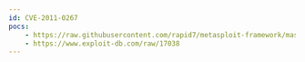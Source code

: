 ```yaml
---
id: CVE-2011-0267
pocs:
    - https://raw.githubusercontent.com/rapid7/metasploit-framework/master/modules/exploits/windows/http/hp_nnm_nnmrptconfig_schdparams.rb
    - https://www.exploit-db.com/raw/17038
---
```

